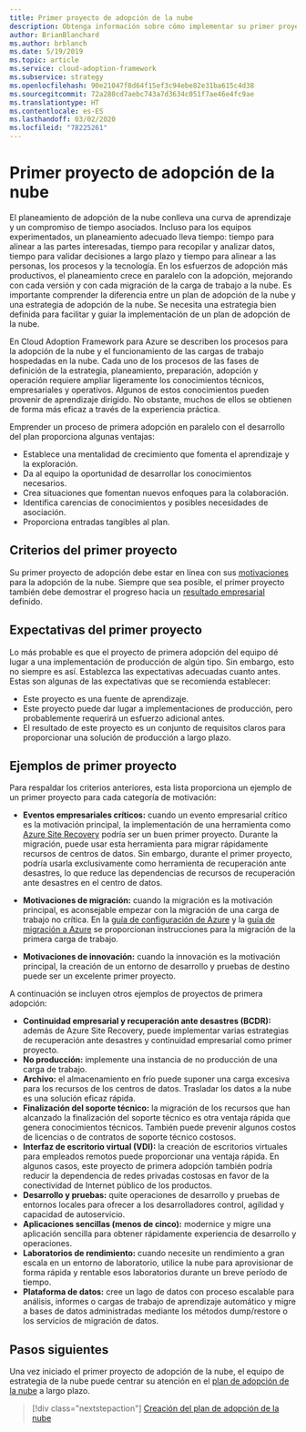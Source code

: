 ```yaml
---
title: Primer proyecto de adopción de la nube
description: Obtenga información sobre cómo implementar su primer proyecto de adopción de la nube.
author: BrianBlanchard
ms.author: brblanch
ms.date: 5/19/2019
ms.topic: article
ms.service: cloud-adoption-framework
ms.subservice: strategy
ms.openlocfilehash: 90e21047f8d64f15ef3c94ebe82e31ba615c4d38
ms.sourcegitcommit: 72a280cd7aebc743a7d3634c051f7ae46e4fc9ae
ms.translationtype: HT
ms.contentlocale: es-ES
ms.lasthandoff: 03/02/2020
ms.locfileid: "78225261"
---
```

<!-- markdownlint-disable MD026 -->

# <a name="first-cloud-adoption-project"></a>Primer proyecto de adopción de la nube

El planeamiento de adopción de la nube conlleva una curva de aprendizaje y un compromiso de tiempo asociados. Incluso para los equipos experimentados, un planeamiento adecuado lleva tiempo: tiempo para alinear a las partes interesadas, tiempo para recopilar y analizar datos, tiempo para validar decisiones a largo plazo y tiempo para alinear a las personas, los procesos y la tecnología. En los esfuerzos de adopción más productivos, el planeamiento crece en paralelo con la adopción, mejorando con cada versión y con cada migración de la carga de trabajo a la nube. Es importante comprender la diferencia entre un plan de adopción de la nube y una estrategia de adopción de la nube. Se necesita una estrategia bien definida para facilitar y guiar la implementación de un plan de adopción de la nube.

En Cloud Adoption Framework para Azure se describen los procesos para la adopción de la nube y el funcionamiento de las cargas de trabajo hospedadas en la nube. Cada uno de los procesos de las fases de definición de la estrategia, planeamiento, preparación, adopción y operación requiere ampliar ligeramente los conocimientos técnicos, empresariales y operativos. Algunos de estos conocimientos pueden provenir de aprendizaje dirigido. No obstante, muchos de ellos se obtienen de forma más eficaz a través de la experiencia práctica.

Emprender un proceso de primera adopción en paralelo con el desarrollo del plan proporciona algunas ventajas:

- Establece una mentalidad de crecimiento que fomenta el aprendizaje y la exploración.
- Da al equipo la oportunidad de desarrollar los conocimientos necesarios.
- Crea situaciones que fomentan nuevos enfoques para la colaboración.
- Identifica carencias de conocimientos y posibles necesidades de asociación.
- Proporciona entradas tangibles al plan.

## <a name="first-project-criteria"></a>Criterios del primer proyecto

Su primer proyecto de adopción debe estar en línea con sus [motivaciones](./motivations.md) para la adopción de la nube. Siempre que sea posible, el primer proyecto también debe demostrar el progreso hacia un [resultado empresarial](./business-outcomes/business-outcome-template.md) definido.

## <a name="first-project-expectations"></a>Expectativas del primer proyecto

Lo más probable es que el proyecto de primera adopción del equipo dé lugar a una implementación de producción de algún tipo. Sin embargo, esto no siempre es así. Establezca las expectativas adecuadas cuanto antes. Estas son algunas de las expectativas que se recomienda establecer:

- Este proyecto es una fuente de aprendizaje.
- Este proyecto puede dar lugar a implementaciones de producción, pero probablemente requerirá un esfuerzo adicional antes.
- El resultado de este proyecto es un conjunto de requisitos claros para proporcionar una solución de producción a largo plazo.

## <a name="first-project-examples"></a>Ejemplos de primer proyecto

Para respaldar los criterios anteriores, esta lista proporciona un ejemplo de un primer proyecto para cada categoría de motivación:

- **Eventos empresariales críticos:** cuando un evento empresarial crítico es la motivación principal, la implementación de una herramienta como [Azure Site Recovery](../migrate/azure-migration-guide/migrate.md?tabs=Tools#azure-site-recovery) podría ser un buen primer proyecto. Durante la migración, puede usar esta herramienta para migrar rápidamente recursos de centros de datos. Sin embargo, durante el primer proyecto, podría usarla exclusivamente como herramienta de recuperación ante desastres, lo que reduce las dependencias de recursos de recuperación ante desastres en el centro de datos.

- **Motivaciones de migración:** cuando la migración es la motivación principal, es aconsejable empezar con la migración de una carga de trabajo no crítica. En la [guía de configuración de Azure](../ready/azure-setup-guide/index.md) y la [guía de migración a Azure](../migrate/azure-migration-guide/index.md) se proporcionan instrucciones para la migración de la primera carga de trabajo.

- **Motivaciones de innovación:** cuando la innovación es la motivación principal, la creación de un entorno de desarrollo y pruebas de destino puede ser un excelente primer proyecto.

A continuación se incluyen otros ejemplos de proyectos de primera adopción:

- **Continuidad empresarial y recuperación ante desastres (BCDR):** además de Azure Site Recovery, puede implementar varias estrategias de recuperación ante desastres y continuidad empresarial como primer proyecto.
- **No producción:** implemente una instancia de no producción de una carga de trabajo.
- **Archivo:** el almacenamiento en frío puede suponer una carga excesiva para los recursos de los centros de datos. Trasladar los datos a la nube es una solución eficaz rápida.
- **Finalización del soporte técnico:** la migración de los recursos que han alcanzado la finalización del soporte técnico es otra ventaja rápida que genera conocimientos técnicos. También puede prevenir algunos costos de licencias o de contratos de soporte técnico costosos.
- **Interfaz de escritorio virtual (VDI):** la creación de escritorios virtuales para empleados remotos puede proporcionar una ventaja rápida. En algunos casos, este proyecto de primera adopción también podría reducir la dependencia de redes privadas costosas en favor de la conectividad de Internet público de los productos.
- **Desarrollo y pruebas:** quite operaciones de desarrollo y pruebas de entornos locales para ofrecer a los desarrolladores control, agilidad y capacidad de autoservicio.
- **Aplicaciones sencillas (menos de cinco):** modernice y migre una aplicación sencilla para obtener rápidamente experiencia de desarrollo y operaciones.
- **Laboratorios de rendimiento:** cuando necesite un rendimiento a gran escala en un entorno de laboratorio, utilice la nube para aprovisionar de forma rápida y rentable esos laboratorios durante un breve período de tiempo.
- **Plataforma de datos:** cree un lago de datos con proceso escalable para análisis, informes o cargas de trabajo de aprendizaje automático y migre a bases de datos administradas mediante los métodos dump/restore o los servicios de migración de datos.

## <a name="next-steps"></a>Pasos siguientes

Una vez iniciado el primer proyecto de adopción de la nube, el equipo de estrategia de la nube puede centrar su atención en el [plan de adopción de la nube](../plan/index.md) a largo plazo.

> [!div class="nextstepaction"]
> [Creación del plan de adopción de la nube](../plan/index.md)
